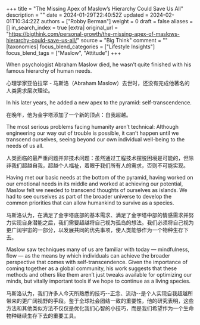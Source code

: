 +++
title = "The Missing Apex of Maslow’s Hierarchy Could Save Us All"
description = ""
date = 2024-01-29T22:40:52Z
updated = 2024-02-01T10:34:22Z
authors = ["Robby Berman"]
weight = 0
draft = false
aliases = []
in_search_index = true
[extra]
original_url = "https://bigthink.com/personal-growth/the-missing-apex-of-maslows-hierarchy-could-save-us-all/"
source = "Big Think"
comment = ""
[taxonomies]
focus_blend_categories = ["Lifestyle Insights"]
focus_blend_tags = ["Maslow", "Attitude"]
+++

When psychologist Abraham Maslow died, he wasn’t quite finished with his famous hierarchy of human needs.

心理学家亚伯拉罕 - 马斯洛（Abraham Maslow）去世时，还没有完成他著名的人类需求层次理论。

In his later years, he added a new apex to the pyramid: self-transcendence.

在晚年，他为金字塔添加了一个新的顶点：自我超越。

The most serious problems facing humanity aren’t technical: Although engineering our way out of trouble is possible, it can’t happen until we transcend ourselves, seeing beyond our own individual well-being to the needs of us all.

人类面临的最严重问题并非技术问题：虽然通过工程技术摆脱困境是可能的，但除非我们超越自我，超越个人福祉，着眼于我们所有人的需求，否则不可能实现。

Having met our basic needs at the bottom of the pyramid, having worked on our emotional needs in its middle and worked at achieving our potential, Maslow felt we needed to transcend thoughts of ourselves as islands. We had to see ourselves as part of the broader universe to develop the common priorities that can allow humankind to survive as a species.

马斯洛认为，在满足了金字塔底部的基本需求、满足了金字塔中部的情感需求并努力实现自身潜能之后，我们需要超越将自己视为孤岛的想法。我们必须将自己视为更广阔宇宙的一部分，以发展共同的优先事项，使人类能够作为一个物种生存下去。

Maslow saw techniques many of us are familiar with today — mindfulness, flow — as the means by which individuals can achieve the broader perspective that comes with self-transcendence. Given the importance of coming together as a global community, his work suggests that these methods and others like them aren’t just tweaks available for optimizing our minds, but vitally important tools if we hope to continue as a living species.

马斯洛认为，我们许多人今天所熟悉的技巧--正念、流动--是个人实现自我超越所带来的更广阔视野的手段。鉴于全球社会团结一致的重要性，他的研究表明，这些方法和其他类似方法不仅仅是优化我们心智的小技巧，而是我们希望作为一个生命物种继续生存下去的重要工具。
